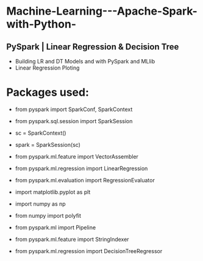 # Machine-Learning---Apache-Spark-with-Python-
## PySpark | Linear Regression &amp; Decision Tree

- Building LR and DT Models and with PySpark and MLlib
- Linear Regression Ploting

# Packages used:
- from pyspark import SparkConf, SparkContext
- from pyspark.sql.session import SparkSession
- sc = SparkContext()
- spark = SparkSession(sc)

- from pyspark.ml.feature import VectorAssembler
- from pyspark.ml.regression import LinearRegression
- from pyspark.ml.evaluation import RegressionEvaluator
- import matplotlib.pyplot as plt
- import numpy as np
- from numpy import polyfit

- from pyspark.ml import Pipeline
- from pyspark.ml.feature import StringIndexer
- from pyspark.ml.regression import DecisionTreeRegressor
